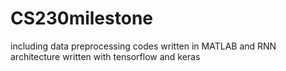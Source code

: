 # CS230milestone
including data preprocessing codes written in MATLAB
and RNN architecture written with tensorflow and keras
